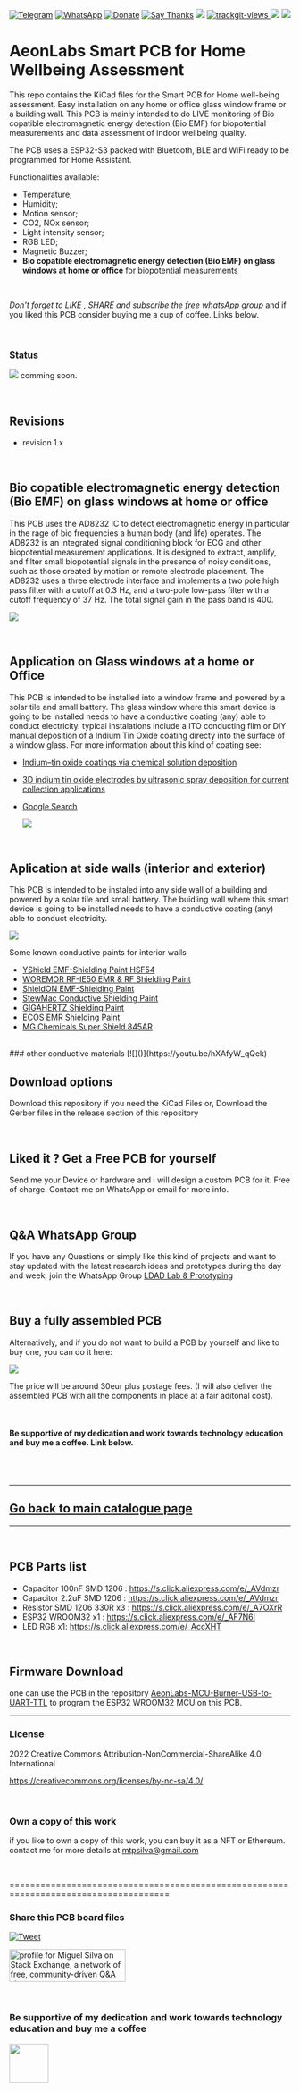 [![Telegram](https://img.shields.io/badge/join-telegram-blue.svg?style=for-the-badge)](https://t.me/+W4rVVa0_VLEzYmI0)
 [![WhatsApp](https://img.shields.io/badge/join-whatsapp-green.svg?style=for-the-badge)](https://chat.whatsapp.com/FkNC7u83kuy2QRA5sqjBVg) 
 [![Donate](https://img.shields.io/badge/donate-$-brown.svg?style=for-the-badge)](http://paypal.me/mtpsilva)
 [![Say Thanks](https://img.shields.io/badge/Say%20Thanks-!-yellow.svg?style=for-the-badge)](https://saythanks.io/to/mtpsilva)
![](https://img.shields.io/github/last-commit/aeonSolutions/AeonLabs-Smart-PCB-for-Home-wellbeing-assessment)
<a href="https://trackgit.com">
<img src="https://us-central1-trackgit-analytics.cloudfunctions.net/token/ping/l9sivhsnwk9qr3uuwl9s" alt="trackgit-views" />
</a>
![](https://views.whatilearened.today/views/github/aeonSolutions/AeonLabs-Smart-PCB-for-Home-wellbeing-assessment.svg)
![](https://img.shields.io/github/downloads/aeonSolutions/AeonLabs-Smart-PCB-for-Home-wellbeing-assessment/total)

# AeonLabs Smart PCB for Home Wellbeing Assessment
This repo contains the KiCad files for the Smart PCB for Home well-being assessment. Easy installation on any home or office glass window frame or a building wall. This PCB is mainly intended to do LIVE monitoring of Bio copatible electromagnetic energy detection (Bio EMF)  for biopotential measurements and data assessment of indoor wellbeing quality.  

The PCB uses a ESP32-S3 packed with Bluetooth, BLE and WiFi ready to be programmed for Home Assistant.  

Functionalities available: 

* Temperature;
* Humidity;
* Motion sensor;
* CO2, NOx sensor;
* Light intensity sensor;
* RGB LED;
* Magnetic Buzzer;
* **Bio copatible electromagnetic energy detection (Bio EMF) on glass windows at home or office** for biopotential measurements
  
<br>

*Don't forget to LIKE , SHARE and subscribe the free whatsApp group* and if you liked this PCB consider buying me a cup of coffee. Links below.

  
<br>

### Status
![](https://github.com/aeonSolutions/AeonLabs-Home-Automation-Smart-Coffee-MAchine-Addon/blob/main/designs/working_red.png)  comming soon.
  
<br>

## Revisions
- revision 1.x
  
<br>

## Bio copatible electromagnetic energy detection (Bio EMF) on glass windows at home or office
This PCB uses the AD8232 IC to detect electromagnetic energy in particular in the rage of bio frequencies a human body (and life) operates. The AD8232 is an integrated signal conditioning block for ECG and other biopotential measurement applications. It is designed to extract, amplify, and filter small biopotential signals in the presence of noisy conditions, such as those created by motion or remote electrode placement. The AD8232 uses a three electrode interface and implements a two pole high pass filter with a cutoff at 0.3 Hz, and a two-pole low-pass filter with a cutoff frequency of 37 Hz. The total signal gain in the pass band is 400.
  
  ![](https://github.com/aeonSolutions/AeonLabs-Smart-PCB-for-Home-wellbeing-assessment/blob/main/ITOglass.png)
  
<br>

## Application on Glass windows at a home or Office
This PCB is intended to be installed into a window frame and powered by a solar tile and small battery. 
The glass window where this smart device is going to be installed needs to have a conductive coating (any) able to conduct electricity. typical instalations include a ITO conducting flim or DIY manual deposition of a Indium Tin Oxide coating directy into the surface of a window glass. For more information about this kind of coating see:
- [Indium–tin oxide coatings via chemical solution deposition](https://www.sciencedirect.com/science/article/pii/S0040609001010355)
- [3D indium tin oxide electrodes by ultrasonic spray deposition for current collection applications](https://documentserver.uhasselt.be/bitstream/1942/24191/2/3D%20ITO.pdf)
- [Google Search](https://www.google.com/search?q=how+to+coat+Indium+Tin+Oxide+coating&newwindow=1&client=opera&hs=YNl&sxsrf=ALiCzsZfq7i8afkfdW12YNC3LsOIarazfQ%3A1666953136011&ei=sK9bY9Ukh9ySBfGnv7AB&ved=0ahUKEwjVvJ2s3IL7AhUHrqQKHfHTDxYQ4dUDCA4&uact=5&oq=how+to+coat+Indium+Tin+Oxide+coating&gs_lp=Egdnd3Mtd2l6uAED-AEBMgcQABgeGKIEMgUQABiiBDIFEAAYogQyBRAAGKIEMgUQABiiBMICChAAGEcY1gQYsAOQBghI4y1Qnx1Y_ylwAngByAEAkAEBmAH_AaABxAyqAQYwLjExLjHiAwQgTRgB4gMEIEEYAOIDBCBGGACIBgE&sclient=gws-wiz)
  
  [![](https://github.com/aeonSolutions/AeonLabs-Smart-PCB-for-Home-wellbeing-assessment/blob/main/ito_adafruit.png)](https://youtu.be/mHKuA5OZdmU)
  
<br>

## Aplication at side walls (interior and exterior)
This PCB is intended to be instaled into any side wall of a building and powered by a solar tile and small battery. The buidling wall where this smart device is going to be installed needs to have a conductive coating (any) able to conduct electricity.

![](https://github.com/aeonSolutions/AeonLabs-Smart-PCB-for-Home-wellbeing-assessment/blob/main/7-Best-EMF-Shielding-Paints.jpg)

Some known conductive paints for interior walls
- [ YShield EMF-Shielding Paint HSF54]()
- [ WOREMOR RF-IE50 EMR & RF Shielding Paint](https://www.amazon.fr/dp/B073C4F2NY/ref=as_li_ss_tl?language=en_US&linkCode=gs2&linkId=c3ad933b28408dcac3eb2fe46142790b&tag=digitalcare0d-21)
- [ShieldON EMF-Shielding Paint]()
- [StewMac Conductive Shielding Paint](https://www.amazon.fr/dp/B01HUD0JEG/ref=as_li_ss_tl?language=en_US&linkCode=gs2&linkId=96e9e9c0d5f22df15a566c0d0f276f68&tag=digitalcare0d-21)
- [GIGAHERTZ Shielding Paint](https://gigahertz-solutions.com/Shielding)
- [ECOS EMR Shielding Paint](https://ecospaints.net/EMR-Shielding-Paint)
- [MG Chemicals Super Shield 845AR]()
 
<br>
### other conductive materials
[![]()](https://youtu.be/hXAfyW_qQek)

## Download options
Download this repository if you need the KiCad Files or, Download the Gerber files in the release section of this repository
  
<br>

## Liked it ? Get a Free PCB for yourself
Send me your Device or hardware and i will design a custom PCB for it. Free of charge. Contact-me on WhatsApp or email for more info. 

  
<br>

## Q&A WhatsApp Group
If you have any Questions or simply  like this kind of projects and want to stay updated with the latest research ideas and prototypes during the day and week, join the WhatsApp Group
[LDAD Lab & Prototyping](https://chat.whatsapp.com/FkNC7u83kuy2QRA5sqjBVg)
  
<br>

## Buy a fully assembled PCB
Alternatively, and if you do not want to build a PCB by yourself and like to buy one, you can do it here:

[![](https://github.com/aeonSolutions/PCB-Prototyping-Catalogue/blob/main/tindie_sell.png)](https://www.tindie.com/stores/aeonlabs/)

The price will be around 30eur plus postage fees.
(I will also deliver the assembled PCB with all the components in place at a fair aditonal cost).
  
<br>

#### Be supportive of my dedication and work towards technology education and buy me a coffee. Link below.

<br>
<br>

________________________________________________________________________________________________________________
## [Go back to main catalogue page](https://github.com/aeonSolutions/PCB-Prototyping-Catalogue)
________________________________________________________________________________________________________________

  
<br>

## PCB Parts list
- Capacitor 100nF SMD 1206 : https://s.click.aliexpress.com/e/_AVdmzr
- Capacitor 2.2uF SMD 1206 : https://s.click.aliexpress.com/e/_AVdmzr
- Resistor SMD 1206 330R x3 : https://s.click.aliexpress.com/e/_A7OXrR
- ESP32 WROOM32 x1 : https://s.click.aliexpress.com/e/_AF7N6l
- LED RGB x1: https://s.click.aliexpress.com/e/_AccXHT

  
<br>

## Firmware Download 
one can use the PCB in the repository [AeonLabs-MCU-Burner-USB-to-UART-TTL](https://github.com/aeonSolutions/AeonLabs-MCU-Burner-USB-to-UART-TTL) to program the ESP32 WROOM32 MCU on this PCB.


______________________________________________________________________________________________________________________________

### License
2022 Creative Commons Attribution-NonCommercial-ShareAlike 4.0 International

https://creativecommons.org/licenses/by-nc-sa/4.0/
  
<br>

### Own a copy of this work
if you like to own a copy of this work, you can buy it as a NFT or Ethereum. contact me for more details at mtpsilva@gmail.com
  
<br>

=====================================================================================
### Share this PCB board files
[![Tweet](https://img.shields.io/twitter/url/http/shields.io.svg?style=social)](https://twitter.com/intent/tweet?original_referer=https%3A%2F%2Fjitpack.io%2F&ref_src=twsrc%5Etfw&text=Version%201.0%20of%20![](https://github.com/aeonSolutions/AeonLabs-Home-Automation-Smart-Coffee-MAchine-Addon/blob/main/designs/pcb_back.png)%20is%20now%20available%20on%20&tw_p=tweetbutton&url=http%3A%2F%2Fgithub.com%2FaeonSolutions%2F![](https://github.com/aeonSolutions/AeonLabs-Home-Automation-Smart-Coffee-MAchine-Addon/blob/main/designs/pcb_back.png))

<a href="https://stackexchange.com/users/18907312/miguel-silva"><img src="https://stackexchange.com/users/flair/18907312.png" width="208" height="58" alt="profile for Miguel Silva on Stack Exchange, a network of free, community-driven Q&amp;A sites" title="profile for Miguel Silva on Stack Exchange, a network of free, community-driven Q&amp;A sites" /></a>
  
<br>

### Be supportive of my dedication and work towards technology education and buy me a coffee

[<img src="https://cdn.buymeacoffee.com/buttons/v2/default-yellow.png" data-canonical-src="https://cdn.buymeacoffee.com/buttons/v2/default-yellow.png" height="70" />](https://www.buymeacoffee.com/migueltomas)


